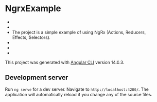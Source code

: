 # NgrxExample

-
-
- The project is a simple example of using NgRx (Actions, Reducers, Effects, Selectors).
-
-
-

This project was generated with [Angular CLI](https://github.com/angular/angular-cli) version 14.0.3.

## Development server

Run `ng serve` for a dev server. Navigate to `http://localhost:4200/`. The application will automatically reload if you change any of the source files.
